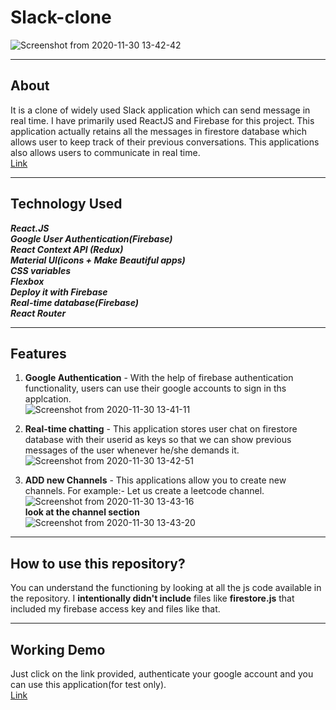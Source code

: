 # Slack-clone   
![Screenshot from 2020-11-30 13-42-42](https://user-images.githubusercontent.com/61156183/100836868-1a8b2f00-3496-11eb-831f-695dfe241fd9.png)
  
___
## About  
It is a clone of widely used Slack application which can send message in real time. I have primarily used ReactJS and Firebase for this project.
This application actually retains all the messages in firestore database which allows user to keep track of their previous conversations. This applications also allows users to communicate in real time.  
[Link](https://slack-clone-ccc9b.web.app)  
___
## Technology Used  
***React.JS  
Google  User Authentication(Firebase)  
React Context API (Redux)  
Material UI(icons + Make Beautiful apps)  
CSS variables  
Flexbox  
Deploy it with Firebase  
Real-time database(Firebase)  
React Router***  
___
## Features
1. **Google Authentication** - With the help of firebase authentication functionality, users can use their google accounts to sign in ths applcation.  
![Screenshot from 2020-11-30 13-41-11](https://user-images.githubusercontent.com/61156183/100837691-17447300-3497-11eb-8b02-baba69535a91.png)
  
2. **Real-time chatting** - This application stores user chat on firestore database with their userid as keys so that we can show previous messages of the user whenever he/she demands it.  
![Screenshot from 2020-11-30 13-42-51](https://user-images.githubusercontent.com/61156183/100838149-f4668e80-3497-11eb-8405-8322be8726d2.png)  
3. **ADD new Channels** - This applications allow you to create new channels. For example:- Let us create a leetcode channel.
![Screenshot from 2020-11-30 13-43-16](https://user-images.githubusercontent.com/61156183/100838325-3a235700-3498-11eb-9bbc-6e5aec7f695d.png)  
**look at the channel section**  
![Screenshot from 2020-11-30 13-43-20](https://user-images.githubusercontent.com/61156183/100838414-62ab5100-3498-11eb-9759-c49c7918937f.png)
  
___
## How to use this repository?  
You can understand the functioning by looking at all the js code available in the repository. I **intentionally didn't include** files like **firestore.js** that included my firebase access key and files like that.  
___
## Working Demo
Just click on the link provided, authenticate your google account and you can use this application(for test only).  
[Link](https://slack-clone-ccc9b.web.app)

